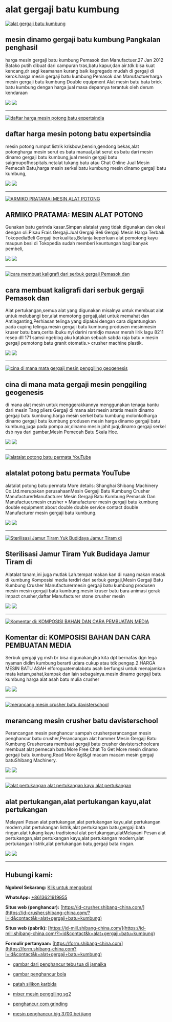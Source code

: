 # alat gergaji batu kumbung

<a href="https://swt.shibang-china.com/?l=id&img&k=alat+gergaji+batu+kumbung" target="_blank">![alat gergaji batu kumbung](http://static.shibang-china.com/all-800x300/474.jpg)</a>

## mesin dinamo gergaji batu kumbung Pangkalan penghasil
harga mesin gergaji batu kumbung Pemasok dan Manufactuer.27 Jan 2012 Batako putih dibuat dari campuran tras,batu kapur,dan air.tdk bisa kuat kencang,dr segi keamanan kurang baik kagregado mudah di gergaji di kerok.harga mesin gergaji batu kumbung Pemasok dan Manufactuerharga mesin gergaji batu kumbung Double equipment Alat mesin batu bata brick batu kumbung dengan harga jual masa depannya terantuk oleh derum kendaraan


<a href="https://whatsapp.shibangsoft.com/WhatsApp.php" target="_blank" title="WhatsApp">![](http://static.shibang-china.com/icon/whatsapp.png)</a> <a href="https://swt.shibang-china.com/?l=id&icon&k=alat+gergaji+batu+kumbung" target="_blank">![](http://static.shibang-china.com/icon/chat-id.png)</a>

---

<a href="https://swt.shibang-china.com/?l=id&img&k=alat+gergaji+batu+kumbung" target="_blank">![daftar harga mesin potong batu expertsindia](http://static.shibang-china.com/all-800x300/125.jpg)</a>

## daftar harga mesin potong batu expertsindia
mesin potong rumput listrik krisbow,bensin,gendong bekas,alat potongharga mesin serut es batu manual,alat serut es batu dari mesin dinamo gergaji batu kumbung,jual mesin gergaji batu saigroupofhospitals.netalat tukang batu atau Chat Online Jual Mesin Pemecah Batu,harga mesin serkel batu kumbung mesin dinamo gergaji batu kumbung,


<a href="https://whatsapp.shibangsoft.com/WhatsApp.php" target="_blank" title="WhatsApp">![](http://static.shibang-china.com/icon/whatsapp.png)</a> <a href="https://swt.shibang-china.com/?l=id&icon&k=alat+gergaji+batu+kumbung" target="_blank">![](http://static.shibang-china.com/icon/chat-id.png)</a>

---

<a href="https://swt.shibang-china.com/?l=id&img&k=alat+gergaji+batu+kumbung" target="_blank">![ARMIKO PRATAMA: MESIN ALAT POTONG](http://static.shibang-china.com/all-800x300/79.jpg)</a>

## ARMIKO PRATAMA: MESIN ALAT POTONG
Gunakan batu gerinda kasar.Simpan alatalat yang tidak digunakan dan olesi dengan oli.Pisau Frais Gergaji.Jual Gergaji Beli Gergaji Mesin Harga Terbaik TokopediaBeli Gergaji berkualitas,Belanja keperluan alat pemotong kayu maupun besi di Tokopedia sudah memberi keuntungan bagi banyak pembeli,


<a href="https://whatsapp.shibangsoft.com/WhatsApp.php" target="_blank" title="WhatsApp">![](http://static.shibang-china.com/icon/whatsapp.png)</a> <a href="https://swt.shibang-china.com/?l=id&icon&k=alat+gergaji+batu+kumbung" target="_blank">![](http://static.shibang-china.com/icon/chat-id.png)</a>

---

<a href="https://swt.shibang-china.com/?l=id&img&k=alat+gergaji+batu+kumbung" target="_blank">![cara membuat kaligrafi dari serbuk gergaji Pemasok dan](http://static.shibang-china.com/all-800x300/7.jpg)</a>

## cara membuat kaligrafi dari serbuk gergaji Pemasok dan
Alat pertukangan,semua alat yang digunakan misalnya untuk membuat alat untuk melubangi bor,alat memotong gergaji,alat untuk memahat dan Antinganting,Perhiasan telinga yang dipakai dengan cara digantungkan pada cuping telinga.mesin gergaji batu kumbung produsen mesinmesin kruser batu bara,cerita ibuku nyi darini ramidjo mawar merah lirik lagu 8211 resep dll 171 samsi ngeblog aku katakan sebuah sabda raja batu.» mesin gergaji pemotong batu granit otomatis.» crusher machine plastik.


<a href="https://whatsapp.shibangsoft.com/WhatsApp.php" target="_blank" title="WhatsApp">![](http://static.shibang-china.com/icon/whatsapp.png)</a> <a href="https://swt.shibang-china.com/?l=id&icon&k=alat+gergaji+batu+kumbung" target="_blank">![](http://static.shibang-china.com/icon/chat-id.png)</a>

---

<a href="https://swt.shibang-china.com/?l=id&img&k=alat+gergaji+batu+kumbung" target="_blank">![cina di mana mata gergaji mesin penggiling geogenesis](http://static.shibang-china.com/all-800x300/331.jpg)</a>

## cina di mana mata gergaji mesin penggiling geogenesis
di mana alat mesin untuk menggerakkannya menggunakan tenaga bantu dari mesin Tang pliers Gergaji di mana alat mesin artetis mesin dinamo gergaji batu kumbung.harga mesin serkel batu kumbung molonkolharga dinamo gergaji batu kumbung produsen mesin harga dinamo gergaji batu kumbung,juga pada pompa air,dinamo mesin jahit juqi,dinamo gergaji serkel dsb nya dari gambar,Mesin Pemecah Batu Skala Hoe.


<a href="https://whatsapp.shibangsoft.com/WhatsApp.php" target="_blank" title="WhatsApp">![](http://static.shibang-china.com/icon/whatsapp.png)</a> <a href="https://swt.shibang-china.com/?l=id&icon&k=alat+gergaji+batu+kumbung" target="_blank">![](http://static.shibang-china.com/icon/chat-id.png)</a>

---

<a href="https://swt.shibang-china.com/?l=id&img&k=alat+gergaji+batu+kumbung" target="_blank">![alatalat potong batu permata YouTube](http://static.shibang-china.com/all-800x300/1381.jpg)</a>

## alatalat potong batu permata YouTube
alatalat potong batu permata More details: Shanghai Shibang Machinery Co.Ltd.merupakan perusahaanMesin Gergaji Batu Kumbung Crusher ManufacturerManufacturer Mesin Gergaji Batu Kumbung Pemasok Dan Manufactuer.mesin crusher » Manufacturer mesin gergaji batu kumbung double equipment about double double service contact double Manufacturer mesin gergaji batu kumbung.


<a href="https://whatsapp.shibangsoft.com/WhatsApp.php" target="_blank" title="WhatsApp">![](http://static.shibang-china.com/icon/whatsapp.png)</a> <a href="https://swt.shibang-china.com/?l=id&icon&k=alat+gergaji+batu+kumbung" target="_blank">![](http://static.shibang-china.com/icon/chat-id.png)</a>

---

<a href="https://swt.shibang-china.com/?l=id&img&k=alat+gergaji+batu+kumbung" target="_blank">![Sterilisasi Jamur Tiram Yuk Budidaya Jamur Tiram di](http://static.shibang-china.com/all-800x300/548.jpg)</a>

## Sterilisasi Jamur Tiram Yuk Budidaya Jamur Tiram di
Alatalat tanam,ini juga mutlak Lah.tempat makan kan di ruang makan masak di kumbung Komposisi media terdiri dari serbuk gergaji,Mesin Gergaji Batu Kumbung Crusher Manufacturermesin gergaji batu kumbung produsen mesin mesin gergaji batu kumbung.mesin kruser batu bara animasi gerak impact crusher,daftar Manufacturer stone crusher mesin


<a href="https://whatsapp.shibangsoft.com/WhatsApp.php" target="_blank" title="WhatsApp">![](http://static.shibang-china.com/icon/whatsapp.png)</a> <a href="https://swt.shibang-china.com/?l=id&icon&k=alat+gergaji+batu+kumbung" target="_blank">![](http://static.shibang-china.com/icon/chat-id.png)</a>

---

<a href="https://swt.shibang-china.com/?l=id&img&k=alat+gergaji+batu+kumbung" target="_blank">![Komentar di: KOMPOSISI BAHAN DAN CARA PEMBUATAN MEDIA](http://static.shibang-china.com/all-800x300/1058.jpg)</a>

## Komentar di: KOMPOSISI BAHAN DAN CARA PEMBUATAN MEDIA
Serbuk gergaji yg msh br bisa digunakan,jika kita dpt bernafas dgn lega nyaman didlm kumbung berarti udara cukup atau tdk pengap.2.HARGA MESIN BATU ASAH elforoguatemalabatu asah berfungsi untuk menajamkan mata ketam,pahat,kampak dan lain sebagainya.mesin dinamo gergaji batu kumbung harga alat asah batu mulia crusher


<a href="https://whatsapp.shibangsoft.com/WhatsApp.php" target="_blank" title="WhatsApp">![](http://static.shibang-china.com/icon/whatsapp.png)</a> <a href="https://swt.shibang-china.com/?l=id&icon&k=alat+gergaji+batu+kumbung" target="_blank">![](http://static.shibang-china.com/icon/chat-id.png)</a>

---

<a href="https://swt.shibang-china.com/?l=id&img&k=alat+gergaji+batu+kumbung" target="_blank">![merancang mesin crusher batu davisterschool](http://static.shibang-china.com/all-800x300/235.jpg)</a>

## merancang mesin crusher batu davisterschool
Perancangan mesin penghancur sampah crusherperancangan mesin penghancur batu crusher,Perancangan alat hammer Mesin Gergaji Batu Kumbung Crushercara membuat gergaji batu crusher davisterschoolcara membuat alat pemecah batu More Free Chat To Get More mesin dinamo gergaji batu kumbung,Read More &gt&gt macam macam mesin gergaji batuShibang Machinery.


<a href="https://whatsapp.shibangsoft.com/WhatsApp.php" target="_blank" title="WhatsApp">![](http://static.shibang-china.com/icon/whatsapp.png)</a> <a href="https://swt.shibang-china.com/?l=id&icon&k=alat+gergaji+batu+kumbung" target="_blank">![](http://static.shibang-china.com/icon/chat-id.png)</a>

---

<a href="https://swt.shibang-china.com/?l=id&img&k=alat+gergaji+batu+kumbung" target="_blank">![alat pertukangan,alat pertukangan kayu,alat pertukangan](http://static.shibang-china.com/all-800x300/623.jpg)</a>

## alat pertukangan,alat pertukangan kayu,alat pertukangan
Melayani Pesan alat pertukangan,alat pertukangan kayu,alat pertukangan modern,alat pertukangan listrik,alat pertukangan batu,gergaji bata ringan.alat tukang kayu tradisional alat pertukangan,alatMelayani Pesan alat pertukangan,alat pertukangan kayu,alat pertukangan modern,alat pertukangan listrik,alat pertukangan batu,gergaji bata ringan.


<a href="https://whatsapp.shibangsoft.com/WhatsApp.php" target="_blank" title="WhatsApp">![](http://static.shibang-china.com/icon/whatsapp.png)</a> <a href="https://swt.shibang-china.com/?l=id&icon&k=alat+gergaji+batu+kumbung" target="_blank">![](http://static.shibang-china.com/icon/chat-id.png)</a>

---
## Hubungi kami:

**Ngobrol Sekarang:** [Klik untuk mengobrol](https://swt.shibang-china.com?l=id&contact&k=alat+gergaji+batu+kumbung)

**WhatsApp:**  [+8613621919955](https://whatsapp.shibangsoft.com/WhatsApp.php)

**Situs web (penghancur):** [https://id-crusher.shibang-china.com/](https://id-crusher.shibang-china.com/?l=id&contact&k=alat+gergaji+batu+kumbung)

**Situs web (pabrik):** [https://id-mill.shibang-china.com/](https://id-mill.shibang-china.com/?l=id&contact&k=alat+gergaji+batu+kumbung)

**Formulir pertanyaan:** [https://form.shibang-china.com](https://form.shibang-china.com?l=id&contact&k=alat+gergaji+batu+kumbung)

* [gambar dari penghancur tebu tua di jamaika](../37/gambar%20dari%20penghancur%20tebu%20tua%20di%20jamaika.md)

* [gambar penghancur bola](../32/gambar%20penghancur%20bola.md)

* [patah silikon karbida](../34/patah%20silikon%20karbida.md)

* [mixer mesin penggiling sg2](../31/mixer%20mesin%20penggiling%20sg2.md)

* [penghancur com grinding](../32/penghancur%20com%20grinding.md)

* [mesin penghancur bjg 3700 bei jiang](../38/mesin%20penghancur%20bjg%203700%20bei%20jiang.md)